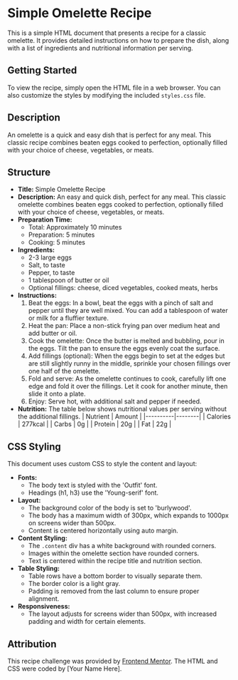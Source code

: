 # Simple Omelette Recipe

This is a simple HTML document that presents a recipe for a classic omelette. It provides detailed instructions on how to prepare the dish, along with a list of ingredients and nutritional information per serving.

## Getting Started

To view the recipe, simply open the HTML file in a web browser. You can also customize the styles by modifying the included `styles.css` file.

## Description

An omelette is a quick and easy dish that is perfect for any meal. This classic recipe combines beaten eggs cooked to perfection, optionally filled with your choice of cheese, vegetables, or meats.

## Structure

- **Title:** Simple Omelette Recipe
- **Description:** An easy and quick dish, perfect for any meal. This classic omelette combines beaten eggs cooked to perfection, optionally filled with your choice of cheese, vegetables, or meats.
- **Preparation Time:**
  - Total: Approximately 10 minutes
  - Preparation: 5 minutes
  - Cooking: 5 minutes
- **Ingredients:**
  - 2-3 large eggs
  - Salt, to taste
  - Pepper, to taste
  - 1 tablespoon of butter or oil
  - Optional fillings: cheese, diced vegetables, cooked meats, herbs
- **Instructions:**
  1. Beat the eggs: In a bowl, beat the eggs with a pinch of salt and pepper until they are well mixed. You can add a tablespoon of water or milk for a fluffier texture.
  2. Heat the pan: Place a non-stick frying pan over medium heat and add butter or oil.
  3. Cook the omelette: Once the butter is melted and bubbling, pour in the eggs. Tilt the pan to ensure the eggs evenly coat the surface.
  4. Add fillings (optional): When the eggs begin to set at the edges but are still slightly runny in the middle, sprinkle your chosen fillings over one half of the omelette.
  5. Fold and serve: As the omelette continues to cook, carefully lift one edge and fold it over the fillings. Let it cook for another minute, then slide it onto a plate.
  6. Enjoy: Serve hot, with additional salt and pepper if needed.
- **Nutrition:**
  The table below shows nutritional values per serving without the additional fillings.
  | Nutrient | Amount |
  |----------|--------|
  | Calories | 277kcal |
  | Carbs | 0g |
  | Protein | 20g |
  | Fat | 22g |

## CSS Styling

This document uses custom CSS to style the content and layout:

- **Fonts:**
  - The body text is styled with the 'Outfit' font.
  - Headings (h1, h3) use the 'Young-serif' font.
- **Layout:**
  - The background color of the body is set to 'burlywood'.
  - The body has a maximum width of 300px, which expands to 1000px on screens wider than 500px.
  - Content is centered horizontally using auto margin.
- **Content Styling:**
  - The `.content` div has a white background with rounded corners.
  - Images within the omelette section have rounded corners.
  - Text is centered within the recipe title and nutrition section.
- **Table Styling:**
  - Table rows have a bottom border to visually separate them.
  - The border color is a light gray.
  - Padding is removed from the last column to ensure proper alignment.
- **Responsiveness:**
  - The layout adjusts for screens wider than 500px, with increased padding and width for certain elements.

## Attribution

This recipe challenge was provided by [Frontend Mentor](https://www.frontendmentor.io?ref=challenge). The HTML and CSS were coded by [Your Name Here].
